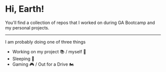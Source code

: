 # Hi, Earth!

You'll find a collection of repos that I worked on during GA Bootcamp and my personal projects. 

---

I am probably doing one of three things

- Working on my project 📚 / myself 💪
- Sleeping 🛌
- Gaming 🎮 / Out for a Drive 🏍
